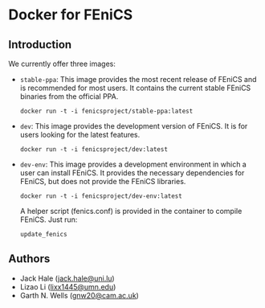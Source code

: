 # Docker for FEniCS

## Introduction

We currently offer three images:

* `stable-ppa`: This image provides the most recent release of FEniCS
  and is recommended for most users. It contains the current stable
  FEniCS binaries from the official PPA.

      docker run -t -i fenicsproject/stable-ppa:latest

* `dev`: This image provides the development version of FEniCS.  It is
  for users looking for the latest features.

      docker run -t -i fenicsproject/dev:latest

* `dev-env`: This image provides a development environment in which a
   user can install FEniCS. It provides the necessary dependencies for
   FEniCS, but does not provide the FEniCS libraries. 

      docker run -t -i fenicsproject/dev-env:latest
  
  A helper script (fenics.conf) is provided in the container to compile 
  FEniCS. Just run:
  
      update_fenics

## Authors

* Jack Hale (<jack.hale@uni.lu>)
* Lizao Li (<lixx1445@umn.edu>)
* Garth N. Wells (<gnw20@cam.ac.uk>)
